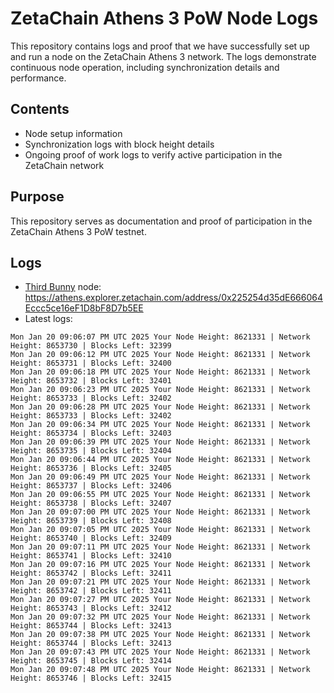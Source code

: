 # ZetaChain Athens 3 PoW Node Logs
This repository contains logs and proof that we have successfully set up and run a node on the ZetaChain Athens 3 network. The logs demonstrate continuous node operation, including synchronization details and performance.

## Contents
- Node setup information
- Synchronization logs with block height details
- Ongoing proof of work logs to verify active participation in the ZetaChain network

## Purpose
This repository serves as documentation and proof of participation in the ZetaChain Athens 3 PoW testnet.

## Logs

- [Third Bunny](https://thirdbunny.xyz/) node: https://athens.explorer.zetachain.com/address/0x225254d35dE666064Eccc5ce16eF1D8bF8D7b5EE
- Latest logs:
```
Mon Jan 20 09:06:07 PM UTC 2025 Your Node Height: 8621331 | Network Height: 8653730 | Blocks Left: 32399
Mon Jan 20 09:06:12 PM UTC 2025 Your Node Height: 8621331 | Network Height: 8653731 | Blocks Left: 32400
Mon Jan 20 09:06:18 PM UTC 2025 Your Node Height: 8621331 | Network Height: 8653732 | Blocks Left: 32401
Mon Jan 20 09:06:23 PM UTC 2025 Your Node Height: 8621331 | Network Height: 8653733 | Blocks Left: 32402
Mon Jan 20 09:06:28 PM UTC 2025 Your Node Height: 8621331 | Network Height: 8653733 | Blocks Left: 32402
Mon Jan 20 09:06:34 PM UTC 2025 Your Node Height: 8621331 | Network Height: 8653734 | Blocks Left: 32403
Mon Jan 20 09:06:39 PM UTC 2025 Your Node Height: 8621331 | Network Height: 8653735 | Blocks Left: 32404
Mon Jan 20 09:06:44 PM UTC 2025 Your Node Height: 8621331 | Network Height: 8653736 | Blocks Left: 32405
Mon Jan 20 09:06:49 PM UTC 2025 Your Node Height: 8621331 | Network Height: 8653737 | Blocks Left: 32406
Mon Jan 20 09:06:55 PM UTC 2025 Your Node Height: 8621331 | Network Height: 8653738 | Blocks Left: 32407
Mon Jan 20 09:07:00 PM UTC 2025 Your Node Height: 8621331 | Network Height: 8653739 | Blocks Left: 32408
Mon Jan 20 09:07:05 PM UTC 2025 Your Node Height: 8621331 | Network Height: 8653740 | Blocks Left: 32409
Mon Jan 20 09:07:11 PM UTC 2025 Your Node Height: 8621331 | Network Height: 8653741 | Blocks Left: 32410
Mon Jan 20 09:07:16 PM UTC 2025 Your Node Height: 8621331 | Network Height: 8653742 | Blocks Left: 32411
Mon Jan 20 09:07:21 PM UTC 2025 Your Node Height: 8621331 | Network Height: 8653742 | Blocks Left: 32411
Mon Jan 20 09:07:27 PM UTC 2025 Your Node Height: 8621331 | Network Height: 8653743 | Blocks Left: 32412
Mon Jan 20 09:07:32 PM UTC 2025 Your Node Height: 8621331 | Network Height: 8653744 | Blocks Left: 32413
Mon Jan 20 09:07:38 PM UTC 2025 Your Node Height: 8621331 | Network Height: 8653744 | Blocks Left: 32413
Mon Jan 20 09:07:43 PM UTC 2025 Your Node Height: 8621331 | Network Height: 8653745 | Blocks Left: 32414
Mon Jan 20 09:07:48 PM UTC 2025 Your Node Height: 8621331 | Network Height: 8653746 | Blocks Left: 32415
```
